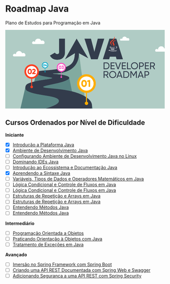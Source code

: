# Roadmap Java

Plano de Estudos para Programação em Java

![Java Roadmap](JavaRoadmap.png)

## Cursos Ordenados por Nível de Dificuldade

**Iniciante**

- [X] [Introdução a Plataforma Java](https://web.dio.me/course/introducao-a-plataforma-java/learning/cdc0426c-9371-4af8-aaf0-23fffca6218f?back=/track/potencia-tech-powered-ifood-java-beginners&tab=undefined&moduleId=undefined)
- [X] [Ambiente de Desenvolvimento Java](https://web.dio.me/course/ambiente-de-desenvolvimento-java/learning/c88e693f-67ca-4885-a1d1-0069da2aef10?back=/track/potencia-tech-powered-ifood-java-beginners&tab=undefined&moduleId=undefined)
- [ ] [Configurando Ambiente de Desenvolvimento Java no Linux](https://web.dio.me/course/configurando-ambiente-de-desenvolvimento-java-no-linux/learning/0668bbda-e32e-44bc-9100-d9dd781bdf8f)
- [ ] [Dominando IDEs Java](https://web.dio.me/course/dominando-ides-java/learning/b0f1ae39-6af7-4a2c-8fc2-c73ae8463c84)
- [ ] [Introdução ao Ecossistema e Documentação Java](https://web.dio.me/course/introducao-ao-ecossistema-e-documentacao-java/learning/54e1ad91-8842-4065-bc89-37329f54f0cd)
- [X] [Aprendendo a Sintaxe Java](https://web.dio.me/course/aprendendo-a-sintaxe-java/learning/f7af647f-d6ef-4663-8a3c-1f63129ee55f?back=/track/potencia-tech-powered-ifood-java-beginners&tab=undefined&moduleId=undefined)
- [ ] [Variáveis, Tipos de Dados e Operadores Matemáticos em Java](https://web.dio.me/course/variaveis-tipos-de-dados-e-operadores-matematicos-em-java/learning/d687771f-76cd-4379-9e1f-1c529c44e15b)
- [ ] [Lógica Condicional e Controle de Fluxos em Java](https://web.dio.me/course/logica-condicional-e-controle-de-fluxos-em-java/learning/b5616a08-8f2f-4da0-bf9c-0fe384be2b42)
- [ ] [Lógica Condicional e Controle de Fluxos em Java](https://web.dio.me/course/logica-condicional-e-controle-de-fluxos-em-java/learning/b5616a08-8f2f-4da0-bf9c-0fe384be2b42?back=/track/potencia-tech-powered-ifood-java-beginners&tab=undefined&moduleId=undefined)
- [ ] [Estruturas de Repetição e Arrays em Java](https://web.dio.me/course/estruturas-de-repeticao-e-arrays-em-java/learning/febaaad5-ea57-4389-a960-2907fa40041c)
- [ ] [Estruturas de Repetição e Arrays em Java](https://web.dio.me/course/estruturas-de-repeticao-e-arrays-em-java/learning/febaaad5-ea57-4389-a960-2907fa40041c?back=/track/potencia-tech-powered-ifood-java-beginners&tab=undefined&moduleId=undefined)
- [ ] [Entendendo Métodos Java](https://web.dio.me/course/entendendo-metodos-java/learning/1d32857c-8137-4b87-8a1c-474300f71648)
- [ ] [Entendendo Métodos Java](https://web.dio.me/course/entendendo-metodos-java/learning/1d32857c-8137-4b87-8a1c-474300f71648?back=/track/potencia-tech-powered-ifood-java-beginners&tab=undefined&moduleId=undefined)

**Intermediário**

- [ ] [Programação Orientada a Objetos](https://web.dio.me/course/programacao-orientada-a-objetos/learning/ff0c41a5-8adc-496c-8ff7-7ae1f83ffa49)
- [ ] [Praticando Orientação à Objetos com Java](https://web.dio.me/course/praticando-orientacao-a-objetos-com-java/learning/bd32419b-9081-4426-ad13-e6d380e93443)
- [ ] [Tratamento de Exceções em Java](https://web.dio.me/course/tratamento-de-excecoes-em-java/learning/8ab022fe-7c0e-41bc-95de-daedca653d7c)

**Avançado**

- [ ] [Imersão no Spring Framework com Spring Boot](https://web.dio.me/course/imersao-no-spring-framework-com-spring-boot/learning/76dae2f8-07b8-4801-b66a-cdc38209ab87)
- [ ] [Criando uma API REST Documentada com Spring Web e Swagger](https://web.dio.me/course/criando-uma-api-rest-documentada-com-spring-web-e-swagger/learning/3f1916d5-4837-488a-8359-17ba9099d71c)
- [ ] [Adicionando Segurança a uma API REST com Spring Security](https://web.dio.me/course/adicionando-seguranca-a-uma-api-rest-com-spring-security/learning/99032de1-b0da-4986-9907-6028acc4202d)
